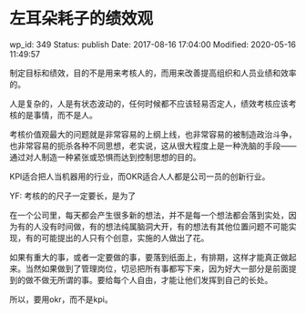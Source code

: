 # 左耳朵耗子的绩效观


wp_id: 349
Status: publish
Date: 2017-08-16 17:04:00
Modified: 2020-05-16 11:49:57


制定目标和绩效，目的不是用来考核人的，而用来改善提高组织和人员业绩和效率的。

人是复杂的，人是有状态波动的，任何时候都不应该轻易否定人，绩效考核应该考核的是事情，而不是人。

考核价值观最大的问题就是非常容易的上纲上线，也非常容易的被制造政治斗争，也非常容易的扼杀各种不同思想，老实说，这从很大程度上是一种洗脑的手段——通过对人制造一种紧张或恐惧而达到控制思想的目的。

KPI适合把人当机器用的行业，而OKR适合人人都是公司一员的创新行业。

YF:
考核的的尺子一定要长，是为了

在一个公司里，每天都会产生很多新的想法，并不是每一个想法都会落到实处，因为有的人没有时间做，有的想法纯属脑洞大开，有的想法有其他位置问题不可能实现，有的可能提出的人只有个创意，实施的人做出了花。

如果有重大的事，或者一定要做的事，要落到纸面上，有排期，这样才能真正做起来。当然如果做到了管理岗位，切忌把所有事都写下来，因为好大一部分是前面提到的做不做无所谓的事。要给每个人自由，才能让他们发挥到自己的长处。

所以，要用okr，而不是kpi。
